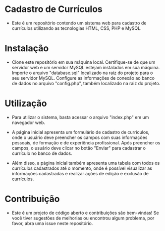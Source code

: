 # Cadastro de Currículos
 - Este é um repositório contendo um sistema web para cadastro de currículos utilizando as tecnologias HTML, CSS, PHP e MySQL.

# Instalação
 - Clone este repositório em sua máquina local.
 Certifique-se de que um servidor web e um servidor MySQL estejam instalados em sua máquina.
 Importe o arquivo "database.sql" localizado na raiz do projeto para o seu servidor MySQL.
 Configure as informações de conexão ao banco de dados no arquivo "config.php", também localizado na raiz do projeto.

# Utilização
- Para utilizar o sistema, basta acessar o arquivo "index.php" em um navegador web.

- A página inicial apresenta um formulário de cadastro de currículos, onde o usuário deve preencher os campos com suas informações pessoais, de formação e de experiência profissional. Após preencher os campos, o usuário deve clicar no botão "Enviar" para cadastrar o currículo no banco de dados.

- Além disso, a página inicial também apresenta uma tabela com todos os currículos cadastrados até o momento, onde é possível visualizar as informações cadastradas e realizar ações de edição e exclusão de currículos.

# Contribuição
- Este é um projeto de código aberto e contribuições são bem-vindas! Se você tiver sugestões de melhorias ou encontrou algum problema, por favor, abra uma issue neste repositório.
